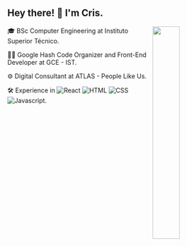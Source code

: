 <h2> Hey there! 👋 I'm Cris.</h2>

<img width="35%" align="right" src="https://user-images.githubusercontent.com/48678280/88862734-4903af80-d201-11ea-968b-9c939d88a37c.gif" />

🎓 BSc Computer Engineering at Instituto Superior Técnico.

👨‍💻 Google Hash Code Organizer and Front-End Developer at GCE - IST.

⚙️ Digital Consultant at ATLAS - People Like Us.

🛠 Experience in 
![React](https://img.shields.io/static/v1?logo=react&logoColor=black&label=%20&labelColor=61DAFB&message=React&color=black&style=flat) 
![HTML](https://img.shields.io/static/v1?logo=html5&logoColor=black&label=%20&labelColor=E34F26&message=HTML&color=black&style=flat) 
![CSS](https://img.shields.io/static/v1?logo=css3&logoColor=black&label=%20&labelColor=1572B6&message=CSS&color=black&style=flat) 
![Javascript](https://img.shields.io/static/v1?logo=javascript&logoColor=black&label=%20&labelColor=F7DF1E&message=Javascript&color=black&style=flat).
